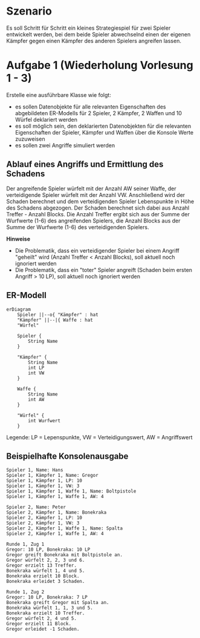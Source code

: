 # Szenario

Es soll Schritt für Schritt ein kleines Strategiespiel für zwei Spieler entwickelt werden, bei dem beide Spieler abwechselnd einen der eigenen Kämpfer gegen einen Kämpfer des anderen Spielers angreifen lassen.

# Aufgabe 1 (Wiederholung Vorlesung 1 - 3)

Erstelle eine ausführbare Klasse wie folgt:
- es sollen Datenobjekte für alle relevanten Eigenschaften des abgebildeten ER-Modells für 2 Spieler, 2 Kämpfer, 2 Waffen und 10 Würfel deklariert werden
- es soll möglich sein, den deklarierten Datenobjekten für die relevanten Eigenschaften der Spieler, Kämpfer und Waffen über die Konsole Werte zuzuweisen
- es sollen zwei Angriffe simuliert werden

## Ablauf eines Angriffs und Ermittlung des Schadens

Der angreifende Spieler würfelt mit der Anzahl AW seiner Waffe, der verteidigende Spieler würfelt mit der Anzahl VW. Anschließend wird der Schaden berechnet und dem verteidigenden Spieler Lebenspunkte in Höhe des Schadens abgezogen. Der Schaden berechnet sich dabei aus Anzahl Treffer - Anzahl Blocks. Die Anzahl Treffer ergibt sich aus der Summe der Wurfwerte (1-6) des angreifenden Spielers, die Anzahl Blocks aus der Summe der Wurfwerte (1-6) des verteidigenden Spielers.

**Hinweise**

- Die Problematik, dass ein verteidigender Spieler bei einem Angriff "geheilt" wird (Anzahl Treffer < Anzahl Blocks), soll aktuell noch ignoriert werden
- Die Problematik, dass ein "toter" Spieler angreift (Schaden beim ersten Angriff > 10 LP), soll aktuell noch ignoriert werden

## ER-Modell

```mermaid
erDiagram
    Spieler ||--o{ "Kämpfer" : hat
    "Kämpfer" ||--|{ Waffe : hat
    "Würfel"

    Spieler {
        String Name
    }

    "Kämpfer" {
        String Name
        int LP
        int VW
    }

    Waffe {
        String Name
        int AW
    }

    "Würfel" {
        int Wurfwert
    }
```

Legende: LP = Lepenspunkte, VW = Verteidigungswert, AW = Angriffswert

## Beispielhafte Konsolenausgabe

```console
Spieler 1, Name: Hans
Spieler 1, Kämpfer 1, Name: Gregor
Spieler 1, Kämpfer 1, LP: 10
Spieler 1, Kämpfer 1, VW: 3
Spieler 1, Kämpfer 1, Waffe 1, Name: Boltpistole
Spieler 1, Kämpfer 1, Waffe 1, AW: 4

Spieler 2, Name: Peter
Spieler 2, Kämpfer 1, Name: Bonekraka
Spieler 2, Kämpfer 1, LP: 10
Spieler 2, Kämpfer 1, VW: 3
Spieler 2, Kämpfer 1, Waffe 1, Name: Spalta
Spieler 2, Kämpfer 1, Waffe 1, AW: 4

Runde 1, Zug 1
Gregor: 10 LP, Bonekraka: 10 LP
Gregor greift Bonekraka mit Boltpistole an.
Gregor würfelt 2, 2, 3 und 6.
Gregor erzielt 13 Treffer.
Bonekraka würfelt 1, 4 und 5.
Bonekraka erzielt 10 Block.
Bonekraka erleidet 3 Schaden.

Runde 1, Zug 2
Gregor: 10 LP, Bonekraka: 7 LP
Bonekraka greift Gregor mit Spalta an.
Bonekraka würfelt 1, 1, 3 und 5.
Bonekraka erzielt 10 Treffer.
Gregor würfelt 2, 4 und 5.
Gregor erzielt 11 Block.
Gregor erleidet -1 Schaden.
```
